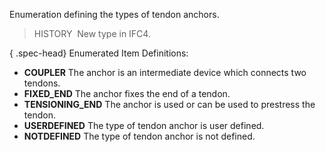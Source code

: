 Enumeration defining the types of tendon anchors.

> HISTORY&nbsp; New type in IFC4.

{ .spec-head}
Enumerated Item Definitions:

* **COUPLER** The anchor is an intermediate device which connects two tendons.
* **FIXED_END** The anchor fixes the end of a tendon.
* **TENSIONING_END** The anchor is used or can be used to prestress the tendon.
* **USERDEFINED** The type of tendon anchor is user defined. 
* **NOTDEFINED** The type of tendon anchor is not defined.